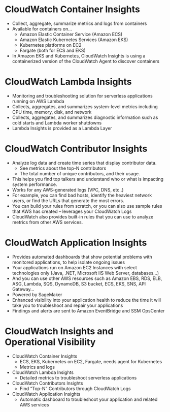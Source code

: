 # CloudWatch Container Insights

- Collect, aggregate, summarize metrics and logs from containers
- Available for containers on…
  - Amazon Elastic Container Service (Amazon ECS)
  - Amazon Elastic Kubernetes Services (Amazon EKS)
  - Kubernetes platforms on EC2
  - Fargate (both for ECS and EKS)
- In Amazon EKS and Kubernetes, CloudWatch Insights is using a containerized version of the CloudWatch Agent to discover containers

# CloudWatch Lambda Insights

- Monitoring and troubleshooting solution for serverless applications running on AWS Lambda
- Collects, aggregates, and summarizes system-level metrics including CPU time, memory, disk, and network
- Collects, aggregates, and summarizes diagnostic information such as cold starts and Lambda worker shutdowns
- Lambda Insights is provided as a Lambda Layer

# CloudWatch Contributor Insights

- Analyze log data and create time series that display contributor data.
  - See metrics about the top-N contributors
  - The total number of unique contributors, and their usage.
- This helps you find top talkers and understand who or what is impacting system performance.
- Works for any AWS-generated logs (VPC, DNS, etc..)
- For example, you can find bad hosts, identify the heaviest network users, or find the URLs that generate the most errors.
- You can build your rules from scratch, or you can also use sample rules that AWS has created – leverages your CloudWatch Logs
- CloudWatch also provides built-in rules that you can use to analyze metrics from other AWS services.

# CloudWatch Application Insights

- Provides automated dashboards that show potential problems with monitored applications, to help isolate ongoing issues
- Your applications run on Amazon EC2 Instances with select technologies only (Java, .NET, Microsoft IIS Web Server, databases…)
- And you can use other AWS resources such as Amazon EBS, RDS, ELB, ASG, Lambda, SQS, DynamoDB, S3 bucket, ECS, EKS, SNS, API Gateway…
- Powered by SageMaker
- Enhanced visibility into your application health to reduce the time it will take you to troubleshoot and repair your applications
- Findings and alerts are sent to Amazon EventBridge and SSM OpsCenter

# CloudWatch Insights and Operational Visibility

- CloudWatch Container Insights
  - ECS, EKS, Kubernetes on EC2, Fargate, needs agent for Kubernetes
  - Metrics and logs
- CloudWatch Lambda Insights
  - Detailed metrics to troubleshoot serverless applications
- CloudWatch Contributors Insights
  - Find “Top-N” Contributors through CloudWatch Logs
- CloudWatch Application Insights
  - Automatic dashboard to troubleshoot your application and related AWS services
